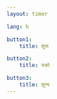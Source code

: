 ```yaml
---
layout: timer

lang: h

button1:
    title: शुरू

button2:
    title: रुको

button3:
    title: शून्य
---
```


